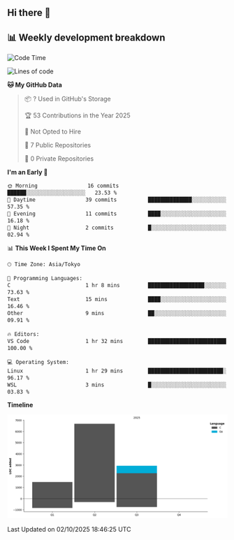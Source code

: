 ## Hi there 👋

<!--
**mandakore/mandakore** is a ✨ _special_ ✨ repository because its `README.md` (this file) appears on your GitHub profile.

Here are some ideas to get you started:

- 🔭 I’m currently working on ...
- 🌱 I’m currently learning ...
- 👯 I’m looking to collaborate on ...
- 🤔 I’m looking for help with ...
- 💬 Ask me about ...
- 📫 How to reach me: ...
- 😄 Pronouns: ...
- ⚡ Fun fact: ...
-->

## 📊 Weekly development breakdown

<!--START_SECTION:waka-->
![Code Time](http://img.shields.io/badge/Code%20Time-108%20hrs%204%20mins-blue)

![Lines of code](https://img.shields.io/badge/From%20Hello%20World%20I%27ve%20Written-11.1%20thousand%20lines%20of%20code-blue)

**🐱 My GitHub Data** 

> 📦 ? Used in GitHub's Storage 
 > 
> 🏆 53 Contributions in the Year 2025
 > 
> 🚫 Not Opted to Hire
 > 
> 📜 7 Public Repositories 
 > 
> 🔑 0 Private Repositories 
 > 
**I'm an Early 🐤** 

```text
🌞 Morning                16 commits          ██████░░░░░░░░░░░░░░░░░░░   23.53 % 
🌆 Daytime                39 commits          ██████████████░░░░░░░░░░░   57.35 % 
🌃 Evening                11 commits          ████░░░░░░░░░░░░░░░░░░░░░   16.18 % 
🌙 Night                  2 commits           █░░░░░░░░░░░░░░░░░░░░░░░░   02.94 % 
```


📊 **This Week I Spent My Time On** 

```text
🕑︎ Time Zone: Asia/Tokyo

💬 Programming Languages: 
C                        1 hr 8 mins         ██████████████████░░░░░░░   73.63 % 
Text                     15 mins             ████░░░░░░░░░░░░░░░░░░░░░   16.46 % 
Other                    9 mins              ██░░░░░░░░░░░░░░░░░░░░░░░   09.91 % 

🔥 Editors: 
VS Code                  1 hr 32 mins        █████████████████████████   100.00 % 

💻 Operating System: 
Linux                    1 hr 29 mins        ████████████████████████░   96.17 % 
WSL                      3 mins              █░░░░░░░░░░░░░░░░░░░░░░░░   03.83 % 
```

**Timeline**

![Lines of Code chart](https://raw.githubusercontent.com/mandakore/mandakore/main/assets/bar_graph.png)


 Last Updated on 02/10/2025 18:46:25 UTC
<!--END_SECTION:waka-->

